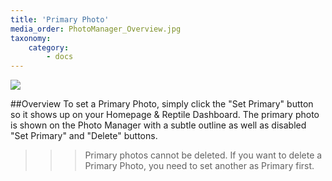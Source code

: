 ```yaml
---
title: 'Primary Photo'
media_order: PhotoManager_Overview.jpg
taxonomy:
    category:
        - docs
---
```


![](PhotoManager_DeletePhoto.jpg)

##Overview
To set a Primary Photo, simply click the "Set Primary" button so it shows up on your Homepage & Reptile Dashboard. The primary photo is shown on the Photo Manager with a subtle outline as well as disabled "Set Primary" and "Delete" buttons.

>>> Primary photos cannot be deleted. If you want to delete a Primary Photo, you need to set another as Primary first.

